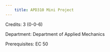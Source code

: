 ```yaml
---
    title: APD310 Mini Project
---
```

Credits: 3 (0-0-6)

Department: Department of Applied Mechanics

Prerequisites: EC 50

